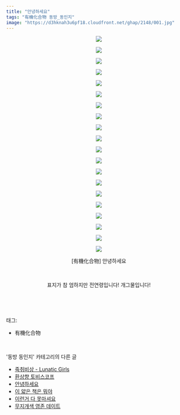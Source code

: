 ```yaml
---
title: "안녕하세요"
tags: "有機化合物 동방_동인지"
image: "https://d3hknah3u6pf18.cloudfront.net/ghap/2148/001.jpg"
---
```

<div class="article">
<p style="text-align: center; clear: none; float: none;"><img src="{{ site.imgserver4 }}/ghap/2148/001.jpg"/></p>
<p style="text-align: center; clear: none; float: none;"><img src="{{ site.imgserver4 }}/ghap/2148/002.jpg"/></p>
<p style="text-align: center; clear: none; float: none;"><img src="{{ site.imgserver4 }}/ghap/2148/003.jpg"/></p>
<p style="text-align: center; clear: none; float: none;"><img src="{{ site.imgserver4 }}/ghap/2148/004.jpg"/></p>
<p style="text-align: center; clear: none; float: none;"><img src="{{ site.imgserver4 }}/ghap/2148/005.jpg"/></p>
<p style="text-align: center; clear: none; float: none;"><img src="{{ site.imgserver4 }}/ghap/2148/006.jpg"/></p>
<p style="text-align: center; clear: none; float: none;"><img src="{{ site.imgserver4 }}/ghap/2148/007.jpg"/></p>
<p style="text-align: center; clear: none; float: none;"><img src="{{ site.imgserver4 }}/ghap/2148/008.jpg"/></p>
<p style="text-align: center; clear: none; float: none;"><img src="{{ site.imgserver4 }}/ghap/2148/009.jpg"/></p>
<p style="text-align: center; clear: none; float: none;"><img src="{{ site.imgserver4 }}/ghap/2148/010.jpg"/></p>
<p style="text-align: center; clear: none; float: none;"><img src="{{ site.imgserver4 }}/ghap/2148/011.jpg"/></p>
<p style="text-align: center; clear: none; float: none;"><img src="{{ site.imgserver4 }}/ghap/2148/012.jpg"/></p>
<p style="text-align: center; clear: none; float: none;"><img src="{{ site.imgserver4 }}/ghap/2148/013.jpg"/></p>
<p style="text-align: center; clear: none; float: none;"><img src="{{ site.imgserver4 }}/ghap/2148/014.jpg"/></p>
<p style="text-align: center; clear: none; float: none;"><img src="{{ site.imgserver4 }}/ghap/2148/015.jpg"/></p>
<p style="text-align: center; clear: none; float: none;"><img src="{{ site.imgserver4 }}/ghap/2148/016.jpg"/></p>
<p style="text-align: center; clear: none; float: none;"><img src="{{ site.imgserver4 }}/ghap/2148/017.jpg"/></p>
<p style="text-align: center; clear: none; float: none;"><img src="{{ site.imgserver4 }}/ghap/2148/018.jpg"/></p>
<p style="text-align: center; clear: none; float: none;"><img src="{{ site.imgserver4 }}/ghap/2148/019.jpg"/></p>
<p style="text-align: center; clear: none; float: none;"><img src="{{ site.imgserver4 }}/ghap/2148/020.jpg"/></p>
<p style="text-align: center; clear: none; float: none;">[有機化合物] 안녕하세요</p>
<p style="text-align: center; clear: none; float: none;"><br/></p>
<p style="text-align: center; clear: none; float: none;">표지가 참 엄하지만 전연령입니다! 개그물입니다!</p>
<p><br/></p>
</div><br/>
<div class="tagTrail">
<p>태그: </p>
<ul>
<li>有機化合物</li>
</ul>
</div><br/>
<div class="another">
<p>'동방 동인지' 카테고리의 다른 글</p>
<ul>
<li><a href="/ghap_2150">죽취비상 - Lunatic Girls</a></li>
<li><a href="/ghap_2149">환상향 토비스코프</a></li>
<li><a href="/ghap_2148">안녕하세요</a></li>
<li><a href="/ghap_2147">이 얇은 책은 뭐야</a></li>
<li><a href="/ghap_2146">이런거 다 못마셔요</a></li>
<li><a href="/ghap_2145">무지개색 영존 데이트</a></li>
</ul>
</div><br/>
<div class="cb_module cb_fluid">
<div class="cb_wrt cb_profile">
</div><!-- commentList close -->
</div><br/>
